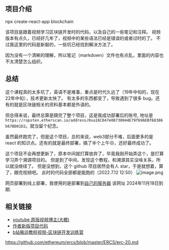 ## 项目介绍
npx create-react-app blockchain

该项目是跟着视频学习区块链开发时的代码，以及自己的一些笔记和注释。
视频版本有点久，已经好几年了，视频中的某些语法已经是错误的或者过时的了。
不过我这里的代码是新敲的，一些坑已经找到解决方法了。

因为没有一个清晰的理解，所以笔记（markdown）文件也有点乱，里面的内容也不太清楚怎么组织。

## 总结

这个课程真的太多坑了，英语不是难事，重点是时代久远了（19年中旬的，现在22年中旬），技术更新太快了。
有太多的东西都变了，导致遇到了很多 bug。还有的就是区块链相关的资料基本都是外语的。

但总得来说，最终总算是跟完了整个项目，这是我成功部署后的账号, 地址是 `https://ropsten.etherscan.io/address/0xa18C047e08730044E79f696EBf68386b67BD81D2`。就当留个纪念。

虽然最终跑完了，但是这个项目，总的来说，web3部分不难，后面更多的是 react 的知识点。还有的就是最终部署，搞了半个上午😣，还好最终成功了。

这个项目不会再想更新了，原本中间就打算放弃了，毕竟我刚开始弄这个，是打算学习弄个溯源项目的。
但是到了中间，发现这个教程，和溯源其实没啥关系，所以就没继续了。
但是没想到，这个 github 项目居然会有人 star，于是就想着，算了，跟完视频吧。
此时的代码全部都是能跑的（2022.7.12 12:50）
![image.png](./public/view.jpg)


网页部署到线上部署，我使用的是部署到[自己的服务器](http://112.74.73.147:39001/)
该网址 2024年11月18日到期.

## 相关链接

* [youtube 原版视频博主(大概)](https://www.youtube.com/c/DappUniversity/featured)
* [作者新版项目代码](https://github.com/GlitchicaL/project-arcadia)
* [b站搬运教程视频-区块链开发训练营](https://www.bilibili.com/video/BV153411N7to)


https://github.com/ethereum/ercs/blob/master/ERCS/erc-20.md